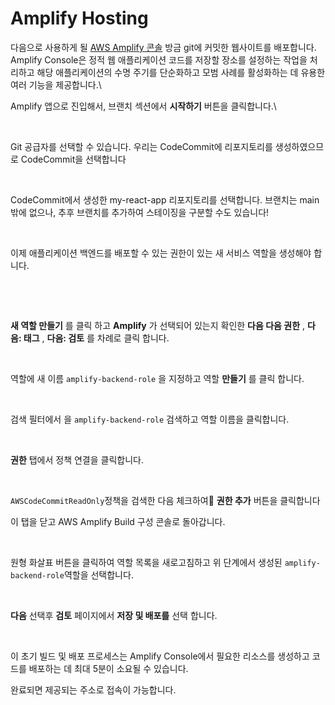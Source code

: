 # Amplify Hosting

다음으로 사용하게 될 [AWS Amplify 콘솔](https://aws.amazon.com/amplify/console/) 방금 git에 커밋한 웹사이트를 배포합니다. Amplify Console은 정적 웹 애플리케이션 코드를 저장할 장소를 설정하는 작업을 처리하고 해당 애플리케이션의 수명 주기를 단순화하고 모범 사례를 활성화하는 데 유용한 여러 기능을 제공합니다.\


Amplify 앱으로 진입해서, 브랜치 섹션에서 **시작하기** 버튼을 클릭합니다.\


<figure><img src="../.gitbook/assets/스크린샷 2024-06-19 오후 1.46.15.png" alt=""><figcaption></figcaption></figure>



Git 공급자를 선택할 수 있습니다. 우리는 CodeCommit에 리포지토리를 생성하였으므로 CodeCommit을 선택합니다

<figure><img src="../.gitbook/assets/스크린샷 2024-06-19 오후 2.00.31 (1).png" alt=""><figcaption></figcaption></figure>



CodeCommit에서 생성한 my-react-app 리포지토리를 선택합니다. 브랜치는 main밖에 없으나, 추후 브랜치를 추가하여 스테이징을 구분할 수도 있습니다!

<figure><img src="../.gitbook/assets/스크린샷 2024-06-19 오후 2.01.12.png" alt=""><figcaption></figcaption></figure>



이제 애플리케이션 백엔드를 배포할 수 있는 권한이 있는 새 서비스 역할을 생성해야 합니다.

<figure><img src="../.gitbook/assets/스크린샷 2024-06-19 오후 2.01.52.png" alt=""><figcaption></figcaption></figure>



<figure><img src="../.gitbook/assets/스크린샷 2024-07-11 오후 4.03.21.png" alt=""><figcaption></figcaption></figure>

**새 역할 만들기** 를 클릭 하고 **Amplify** 가 선택되어 있는지 확인한 **다음 다음 권한** , **다음: 태그** , **다음: 검토** 를 차례로 클릭 합니다.

<figure><img src="../.gitbook/assets/스크린샷 2024-07-11 오후 4.04.35.png" alt=""><figcaption></figcaption></figure>

역할에 새 이름 `amplify-backend-role` 을 지정하고 역할 **만들기** 를 클릭 합니다.



<figure><img src="../.gitbook/assets/스크린샷 2024-07-11 오후 4.09.10.png" alt=""><figcaption></figcaption></figure>

검색 필터에서 을 `amplify-backend-role` 검색하고 역할 이름을 클릭합니다.



<figure><img src="../.gitbook/assets/스크린샷 2024-07-11 오후 4.09.38.png" alt=""><figcaption></figcaption></figure>

**권한** 탭에서 정책 연결을 클릭합니다.



<figure><img src="../.gitbook/assets/스크린샷 2024-07-11 오후 4.10.47.png" alt=""><figcaption></figcaption></figure>

`AWSCodeCommitReadOnly`정책을 검색한 다음 체크하여 **권한 추가** 버튼을 클릭합니다

이 탭을 닫고 AWS Amplify Build 구성 콘솔로 돌아갑니다.



<figure><img src="../.gitbook/assets/스크린샷 2024-07-11 오후 4.11.55.png" alt=""><figcaption></figcaption></figure>

원형 화살표 버튼을 클릭하여 역할 목록을 새로고침하고 위 단계에서 생성된 `amplify-backend-role`역할을 선택합니다.



<figure><img src="../.gitbook/assets/스크린샷 2024-07-11 오후 4.12.22.png" alt=""><figcaption></figcaption></figure>

**다음** 선택후 **검토** 페이지에서 **저장 및 배포를** 선택 합니다.



<figure><img src="../.gitbook/assets/스크린샷 2024-07-11 오후 4.13.01.png" alt=""><figcaption></figcaption></figure>

이 초기 빌드 및 배포 프로세스는 Amplify Console에서 필요한 리소스를 생성하고 코드를 배포하는 데 최대 5분이 소요될 수 있습니다.





완료되면 제공되는 주소로 접속이 가능합니다.

